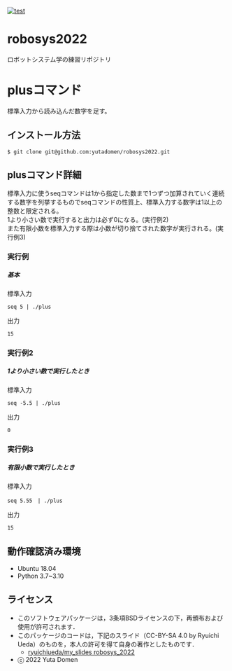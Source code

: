 [![test](https://github.com/yutadomen/robosys2022/actions/workflows/test.yml/badge.svg)](https://github.com/yutadomen/robosys2022/actions/workflows/test.yml)

# robosys2022
ロボットシステム学の練習リポジトリ

# plusコマンド
標準入力から読み込んだ数字を足す。

## インストール方法
```
$ git clone git@github.com:yutadomen/robosys2022.git
```
## plusコマンド詳細
標準入力に使うseqコマンドは1から指定した数まで1つずつ加算されていく連続する数字を列挙するものでseqコマンドの性質上、標準入力する数字は1以上の整数と限定される。　　  
1より小さい数で実行すると出力は必ず0になる。(実行例2)  
また有限小数を標準入力する際は小数が切り捨てされた数字が実行される。(実行例3)

### 実行例
##### 基本
標準入力
```
seq 5 | ./plus
```

出力
```
15
```
### 実行例2
##### 1より小さい数で実行したとき
標準入力
```
seq -5.5 | ./plus
```
出力
```
0
```
### 実行例3
##### 有限小数で実行したとき
標準入力
```
seq 5.55　| ./plus
``` 
出力
```
15
```
## 動作確認済み環境
- Ubuntu 18.04
- Python 3.7~3.10

## ライセンス
  * このソフトウェアパッケージは，3条項BSDライセンスの下，再頒布および使用が許可されます．
  * このパッケージのコードは，下記のスライド（CC-BY-SA 4.0 by Ryuichi Ueda）のものを，本人の許可を得て自身の著作としたものです．
      * [ryuichiueda/my_slides robosys_2022](https://github.com/ryuichiueda/my_slides/tree/master/robosys_2022)
  * ⓒ 2022 Yuta Domen
